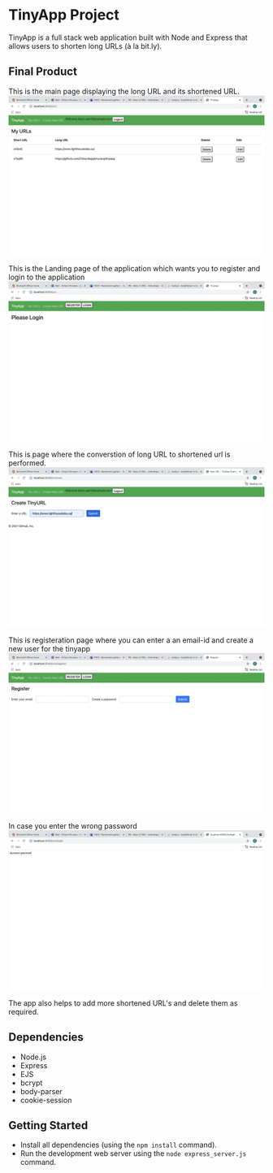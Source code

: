 # TinyApp Project

TinyApp is a full stack web application built with Node and Express that allows users to shorten long URLs (à la bit.ly).

## Final Product
This is the main page displaying the long URL and its shortened URL.
!["screenshot description"](https://github.com/Chhavibajajkhurana/tinyapp/blob/master/docs/urls_index.png)

This is the Landing page of the application which wants you to register and login to the application
!["screenshot description"](https://github.com/Chhavibajajkhurana/tinyapp/blob/master/docs/urls_login.png)

This is page where the converstion of long URL to shortened url is performed.
!["screenshot description"](https://github.com/Chhavibajajkhurana/tinyapp/blob/master/docs/urls_new.png)

This is registeration page where you can enter a an email-id and create a new user for the tinyapp
!["screenshot description"](https://github.com/Chhavibajajkhurana/tinyapp/blob/master/docs/urls_register.png)

In case you enter the wrong password
!["screenshot description"](https://github.com/Chhavibajajkhurana/tinyapp/blob/master/docs/urls_show.png)

The app also helps to add more shortened URL's and delete them as required.


## Dependencies

- Node.js
- Express
- EJS
- bcrypt
- body-parser
- cookie-session

## Getting Started

- Install all dependencies (using the `npm install` command).
- Run the development web server using the `node express_server.js` command.
